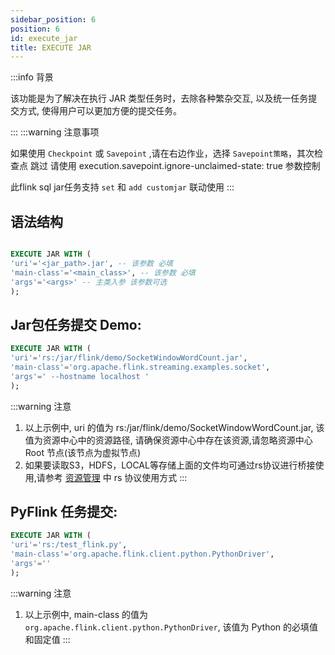 ```yaml
---
sidebar_position: 6
position: 6
id: execute_jar
title: EXECUTE JAR
---
```


:::info 背景

该功能是为了解决在执行 JAR 类型任务时，去除各种繁杂交互, 以及统一任务提交方式, 使得用户可以更加方便的提交任务。

:::
:::warning 注意事项

如果使用 `Checkpoint` 或 `Savepoint` ,请在右边作业，选择 `Savepoint策略`，其次检查点 跳过 请使用 execution.savepoint.ignore-unclaimed-state: true 参数控制


此flink sql jar任务支持 `set` 和 `add customjar` 联动使用
:::

## 语法结构

```sql

EXECUTE JAR WITH (
'uri'='<jar_path>.jar', -- 该参数 必填
'main-class'='<main_class>', -- 该参数 必填
'args'='<args>' -- 主类入参 该参数可选 
);

```

## Jar包任务提交 Demo:

```sql
EXECUTE JAR WITH (
'uri'='rs:/jar/flink/demo/SocketWindowWordCount.jar',
'main-class'='org.apache.flink.streaming.examples.socket',
'args'=' --hostname localhost '
);
```
:::warning 注意

1. 以上示例中, uri 的值为 rs:/jar/flink/demo/SocketWindowWordCount.jar, 该值为资源中心中的资源路径,
   请确保资源中心中存在该资源,请忽略资源中心 Root 节点(该节点为虚拟节点)
2. 如果要读取S3，HDFS，LOCAL等存储上面的文件均可通过rs协议进行桥接使用,请参考 [资源管理](../../user_guide/register_center/resource) 中 rs 协议使用方式
:::

## PyFlink 任务提交:

```sql
EXECUTE JAR WITH (
'uri'='rs:/test_flink.py',
'main-class'='org.apache.flink.client.python.PythonDriver',
'args'=''
);
```
:::warning 注意
1. 以上示例中, main-class 的值为 `org.apache.flink.client.python.PythonDriver`, 该值为 Python 的必填值和固定值
:::
